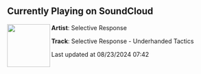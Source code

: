 ## Currently Playing on SoundCloud

[<img align="left" width="100" src="https://i1.sndcdn.com/artworks-QXl97XKQNmc5iaqW-GIkfZQ-t500x500.jpg">](https://soundcloud.com/thefactory93/selective-response-underhanded-tactics)

**Artist**: Selective Response 

**Track**: Selective Response - Underhanded Tactics

Last updated at 08/23/2024 07:42
